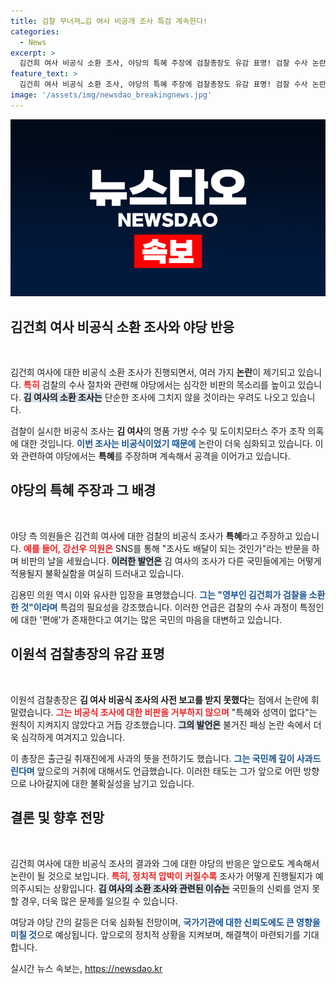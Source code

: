 ```yaml
---
title: 검찰 무너져…김 여사 비공개 조사 특검 계속한다!
categories:
  - News
excerpt: >
  김건희 여사 비공식 소환 조사, 야당의 특혜 주장에 검찰총장도 유감 표명! 검찰 수사 논란 속 특검 필요성 높아지는 가운데 여사의 국회 출석 요구까지 이슈로 떠올라. 클릭하고 더 자세한 내용을 살펴보세요!
feature_text: >
  김건희 여사 비공식 소환 조사, 야당의 특혜 주장에 검찰총장도 유감 표명! 검찰 수사 논란 속 특검 필요성 높아지는 가운데 여사의 국회 출석 요구까지 이슈로 떠올라. 클릭하고 더 자세한 내용을 살펴보세요!
image: '/assets/img/newsdao_breakingnews.jpg'
---
```


<p><img src="/assets/img/newsdao_breakingnews.jpg" alt="implanttips 속보" /></p>

<h2 data-ke-size="size26">김건희 여사 비공식 소환 조사와 야당 반응</h2>

<p data-ke-size="size16">&nbsp;</p>

<p>김건희 여사에 대한 비공식 소환 조사가 진행되면서, 여러 가지 <strong>논란</strong>이 제기되고 있습니다. <b><span style="color: #ee2323;">특히</span></b> 검찰의 수사 절차와 관련해 야당에서는 심각한 비판의 목소리를 높이고 있습니다. <b><span style="background-color: #21538527;">김 여사의 소환 조사는</span></b> 단순한 조사에 그치지 않을 것이라는 우려도 나오고 있습니다.</p>

<p>검찰이 실시한 비공식 조사는 <strong>김 여사</strong>의 명품 가방 수수 및 도이치모터스 주가 조작 의혹에 대한 것입니다. <b><span style="color: #1a5490;">이번 조사는 비공식이었기 때문에</span></b> 논란이 더욱 심화되고 있습니다. 이와 관련하여 야당에서는 <strong>특혜</strong>를 주장하며 계속해서 공격을 이어가고 있습니다.</p>

<h2 data-ke-size="size26">야당의 특혜 주장과 그 배경</h2>

<p data-ke-size="size16">&nbsp;</p>

<p>야당 측 의원들은 김건희 여사에 대한 검찰의 비공식 조사가 <strong>특혜</strong>라고 주장하고 있습니다. <b><span style="color: #ee2323;">예를 들어, 강선우 의원은</span></b> SNS를 통해 "조사도 배달이 되는 것인가"라는 반문을 하며 비판의 날을 세웠습니다. <b><span style="background-color: #21538527;">이러한 발언은</span></b> 김 여사의 조사가 다른 국민들에게는 어떻게 적용될지 불확실함을 여실히 드러내고 있습니다.</p>

<p>김용민 의원 역시 이와 유사한 입장을 표명했습니다. <b><span style="color: #1a5490;">그는 "영부인 김건희가 검찰을 소환한 것"이라며</span></b> 특검의 필요성을 강조했습니다. 이러한 언급은 검찰의 수사 과정이 특정인에 대한 '편애'가 존재한다고 여기는 많은 국민의 마음을 대변하고 있습니다.</p>

<h2 data-ke-size="size26">이원석 검찰총장의 유감 표명</h2>

<p data-ke-size="size16">&nbsp;</p>

<p>이원석 검찰총장은 <strong>김 여사 비공식 조사의 사전 보고를 받지 못했다</strong>는 점에서 논란에 휘말렸습니다. <b><span style="color: #ee2323;">그는 비공식 조사에 대한 비판을 거부하지 않으며</span></b> "특혜와 성역이 없다"는 원칙이 지켜지지 않았다고 거듭 강조했습니다. <b><span style="background-color: #21538527;">그의 발언은</span></b> 불거진 패싱 논란 속에서 더욱 심각하게 여겨지고 있습니다.</p>

<p>이 총장은 출근길 취재진에게 사과의 뜻을 전하기도 했습니다. <b><span style="color: #1a5490;">그는 국민께 깊이 사과드린다며</span></b> 앞으로의 거취에 대해서도 언급했습니다. 이러한 태도는 그가 앞으로 어떤 방향으로 나아갈지에 대한 불확실성을 남기고 있습니다.</p>

<h2 data-ke-size="size26">결론 및 향후 전망</h2>

<p data-ke-size="size16">&nbsp;</p>

<p>김건희 여사에 대한 비공식 조사의 결과와 그에 대한 야당의 반응은 앞으로도 계속해서 논란이 될 것으로 보입니다. <b><span style="color: #ee2323;">특히, 정치적 압박이 커질수록</span></b> 조사가 어떻게 진행될지가 예의주시되는 상황입니다. <b><span style="background-color: #21538527;">김 여사의 소환 조사와 관련된 이슈는</span></b> 국민들의 신뢰를 얻지 못할 경우, 더욱 많은 문제를 일으킬 수 있습니다.</p>

<p>여당과 야당 간의 갈등은 더욱 심화될 전망이며, <b><span style="color: #1a5490;">국가기관에 대한 신뢰도에도 큰 영향을 미칠 것</span></b>으로 예상됩니다. 앞으로의 정치적 상황을 지켜보며, 해결책이 마련되기를 기대합니다.</p>
실시간 뉴스 속보는, <a href="https://newsdao.kr" rel="dofollow">https://newsdao.kr</a>


